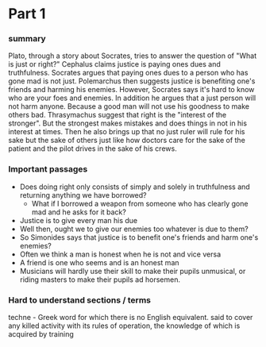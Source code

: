 # Part 1
### summary
Plato, through a story about Socrates, tries to answer the question of "What is just or right?" Cephalus claims justice is paying ones dues and truthfulness. Socrates argues that paying ones dues to a person who has gone mad is not just. Polemarchus then suggests justice is benefiting one's friends and harming his enemies. However, Socrates says it's hard to know who are your foes and enemies. In addition he argues that a just person will not harm anyone. Because a good man will not use his goodness to make others bad. Thrasymachus suggest that right is the "interest of the stronger".  But the strongest makes mistakes and does things in not in his interest at times. Then he also brings up that no just ruler will rule for his sake but the sake of others just like how doctors care for the sake of the patient and the pilot drives in the sake of his crews. 
### Important passages
- Does doing right only consists of simply and solely in truthfulness and returning anything we have borrowed?
	- What if I borrowed a weapon from someone who has clearly gone mad and he asks for it back? 
- Justice is to give every man his due
- Well then, ought we to give our enemies too whatever is due to them? 
- So Simonides says that justice is to benefit one's friends and harm one's enemies?
- Often we think a man is honest when he is not and vice versa
- A friend is one who seems and is an honest man
- Musicians will hardly use their skill to make their pupils unmusical, or riding masters to make their pupils ad horsemen. 
### Hard to understand sections / terms
techne - Greek word for which there is no English equivalent. said to cover any killed activity with its rules of operation, the knowledge of which is acquired by training
